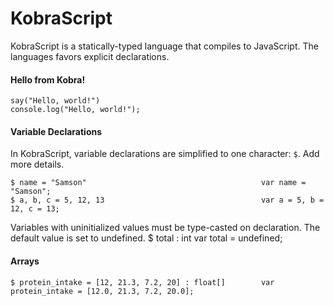 KobraScript
==============
KobraScript is a statically-typed language that compiles to JavaScript. The languages favors explicit declarations.

#### Hello from Kobra!
    say("Hello, world!")                                    console.log("Hello, world!");

#### Variable Declarations
In KobraScript, variable declarations are simplified to one character: `$`. Add more details.

    $ name = "Samson"                                       var name = "Samson";
    $ a, b, c = 5, 12, 13                                   var a = 5, b = 12, c = 13;
Variables with uninitialized values must be type-casted on declaration. The default value is set to undefined.
    $ total : int                                           var total = undefined;


#### Arrays    
    $ protein_intake = [12, 21.3, 7.2, 20] : float[]        var protein_intake = [12.0, 21.3, 7.2, 20.0];